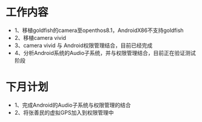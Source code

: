 # 工作内容
- 1、移植goldfish的camera至openthos8.1，AndroidX86不支持goldfish
- 2、移植camera vivid
- 3、camera vivid 与 Android权限管理结合，目前已经完成
- 4、分析Android系统的Audio子系统，并与权限管理结合，目前正在验证测试阶段

# 下月计划
- 1、完成Android的Audio子系统与权限管理的结合
- 2、将张善民的虚拟GPS加入到权限管理中
